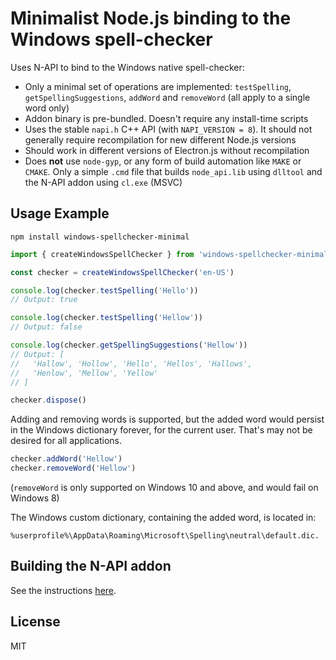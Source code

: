 # Minimalist Node.js binding to the Windows spell-checker

Uses N-API to bind to the Windows native spell-checker:

* Only a minimal set of operations are implemented: `testSpelling`, `getSpellingSuggestions`, `addWord` and `removeWord` (all apply to a single word only)
* Addon binary is pre-bundled. Doesn't require any install-time scripts
* Uses the stable `napi.h` C++ API (with `NAPI_VERSION = 8`). It should not generally require recompilation for new different Node.js versions
* Should work in different versions of Electron.js without recompilation
* Does **not** use `node-gyp`, or any form of build automation like `MAKE` or `CMAKE`. Only a simple `.cmd` file that builds `node_api.lib` using `dlltool` and the N-API addon using `cl.exe` (MSVC)

## Usage Example
```
npm install windows-spellchecker-minimal
```

```ts
import { createWindowsSpellChecker } from 'windows-spellchecker-minimal'

const checker = createWindowsSpellChecker('en-US')

console.log(checker.testSpelling('Hello'))
// Output: true

console.log(checker.testSpelling('Hellow'))
// Output: false

console.log(checker.getSpellingSuggestions('Hellow'))
// Output: [
//   'Hallow', 'Hollow', 'Hello', 'Hellos', 'Hallows',
//   'Henlow', 'Mellow', 'Yellow'
// ]

checker.dispose()
```

Adding and removing words is supported, but the added word would persist in the Windows dictionary forever, for the current user. That's may not be desired for all applications.

```ts
checker.addWord('Hellow')
checker.removeWord('Hellow')
```

(`removeWord` is only supported on Windows 10 and above, and would fail on Windows 8)

The Windows custom dictionary, containing the added word, is located in:
```
%userprofile%\AppData\Roaming\Microsoft\Spelling\neutral\default.dic.
```

## Building the N-API addon

See the instructions [here](docs/Building.md).

## License

MIT

